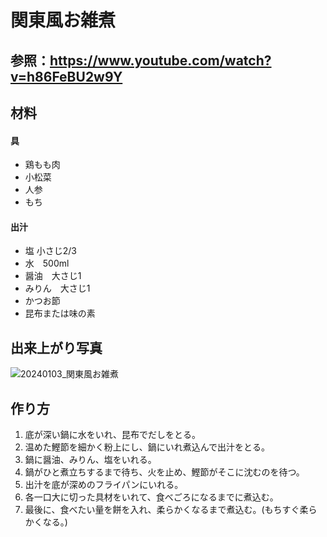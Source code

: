 # 関東風お雑煮

## 参照：https://www.youtube.com/watch?v=h86FeBU2w9Y



## 材料

#### 具

- 鶏もも肉
- 小松菜
- 人参
- もち

#### 出汁

- 塩 小さじ2/3
- 水　500ml
- 醤油　大さじ1
- みりん　大さじ1
- かつお節
- 昆布または味の素



## 出来上がり写真

![20240103_関東風お雑煮](C:\Users\saijo\Documents\02_recipe\pic\20240103_関東風お雑煮.png)

## 作り方

1. 底が深い鍋に水をいれ、昆布でだしをとる。
2. 温めた鰹節を細かく粉上にし、鍋にいれ煮込んで出汁をとる。
3. 鍋に醤油、みりん、塩をいれる。
4. 鍋がひと煮立ちするまで待ち、火を止め、鰹節がそこに沈むのを待つ。
5. 出汁を底が深めのフライパンにいれる。
6. 各一口大に切った具材をいれて、食べごろになるまでに煮込む。
7. 最後に、食べたい量を餅を入れ、柔らかくなるまで煮込む。(もちすぐ柔らかくなる。)
